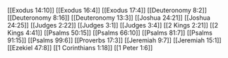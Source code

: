 [[Exodus 14:10]]
[[Exodus 16:4]]
[[Exodus 17:4]]
[[Deuteronomy 8:2]]
[[Deuteronomy 8:16]]
[[Deuteronomy 13:3]]
[[Joshua 24:21]]
[[Joshua 24:25]]
[[Judges 2:22]]
[[Judges 3:1]]
[[Judges 3:4]]
[[2 Kings 2:21]]
[[2 Kings 4:41]]
[[Psalms 50:15]]
[[Psalms 66:10]]
[[Psalms 81:7]]
[[Psalms 91:15]]
[[Psalms 99:6]]
[[Proverbs 17:3]]
[[Jeremiah 9:7]]
[[Jeremiah 15:1]]
[[Ezekiel 47:8]]
[[1 Corinthians 1:18]]
[[1 Peter 1:6]]
